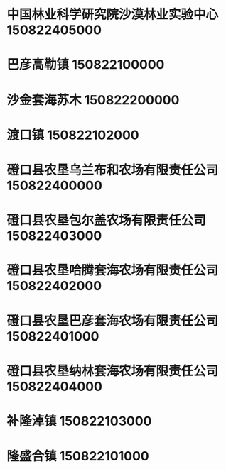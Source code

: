 # 中国林业科学研究院沙漠林业实验中心 150822405000
# 巴彦高勒镇 150822100000
# 沙金套海苏木 150822200000
# 渡口镇 150822102000
# 磴口县农垦乌兰布和农场有限责任公司 150822400000
# 磴口县农垦包尔盖农场有限责任公司 150822403000
# 磴口县农垦哈腾套海农场有限责任公司 150822402000
# 磴口县农垦巴彦套海农场有限责任公司 150822401000
# 磴口县农垦纳林套海农场有限责任公司 150822404000
# 补隆淖镇 150822103000
# 隆盛合镇 150822101000
